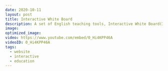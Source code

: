 ```yaml
---
date: 2020-10-11
layout: post
title: Interactive White Board
description: A set of English teaching tools, Interactive White Board(IWB), that I made for EF Education First, the main purpose of it is to assist children-oriented teaching in an entertaining and interactive way.
image:
optimized_image: 
video: https://www.youtube.com/embed/0_Hi4KPP46A
videoID: 0_Hi4KPP46A
tags:
  - website
  - interactive
  - education
---
```


